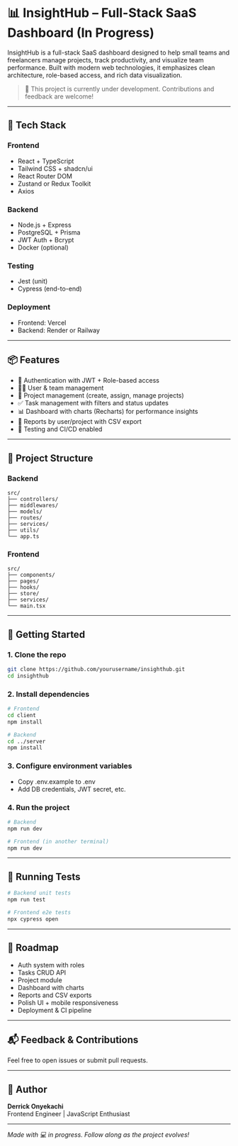 # 📊 InsightHub – Full-Stack SaaS Dashboard (In Progress)

InsightHub is a full-stack SaaS dashboard designed to help small teams and freelancers manage projects, track productivity, and visualize team performance. Built with modern web technologies, it emphasizes clean architecture, role-based access, and rich data visualization.

> 🚧 This project is currently under development. Contributions and feedback are welcome!

---

## 🔧 Tech Stack

### Frontend
- React + TypeScript
- Tailwind CSS + shadcn/ui
- React Router DOM
- Zustand or Redux Toolkit
- Axios

### Backend
- Node.js + Express
- PostgreSQL + Prisma
- JWT Auth + Bcrypt
- Docker (optional)

### Testing
- Jest (unit)
- Cypress (end-to-end)

### Deployment
- Frontend: Vercel
- Backend: Render or Railway

---

## 📦 Features
- 🔐 Authentication with JWT + Role-based access
- 🧑‍💼 User & team management
- 📁 Project management (create, assign, manage projects)
- ✅ Task management with filters and status updates
- 📊 Dashboard with charts (Recharts) for performance insights
- 🧾 Reports by user/project with CSV export
- 🚦 Testing and CI/CD enabled

---

## 🧱 Project Structure

### Backend
```
src/
├── controllers/
├── middlewares/
├── models/
├── routes/
├── services/
├── utils/
└── app.ts
```

### Frontend
```
src/
├── components/
├── pages/
├── hooks/
├── store/
├── services/
└── main.tsx
```

---

## 🚀 Getting Started

### 1. Clone the repo
```bash
git clone https://github.com/yourusername/insighthub.git
cd insighthub
```

### 2. Install dependencies
```bash
# Frontend
cd client
npm install

# Backend
cd ../server
npm install
```

### 3. Configure environment variables
- Copy .env.example to .env
- Add DB credentials, JWT secret, etc.

### 4. Run the project
```bash
# Backend
npm run dev

# Frontend (in another terminal)
npm run dev
```

---

## 🧪 Running Tests
```bash
# Backend unit tests
npm run test

# Frontend e2e tests
npx cypress open
```

---

## 📌 Roadmap
- Auth system with roles
- Tasks CRUD API
- Project module
- Dashboard with charts
- Reports and CSV exports
- Polish UI + mobile responsiveness
- Deployment & CI pipeline

---

## 📬 Feedback & Contributions

Feel free to open issues or submit pull requests.

---

## 🧑 Author

**Derrick Onyekachi**  
Frontend Engineer | JavaScript Enthusiast  

[//]: # ([LinkedIn]&#40;#&#41; | [Email]&#40;#&#41;)

---

*Made with 💻 in progress. Follow along as the project evolves!*
